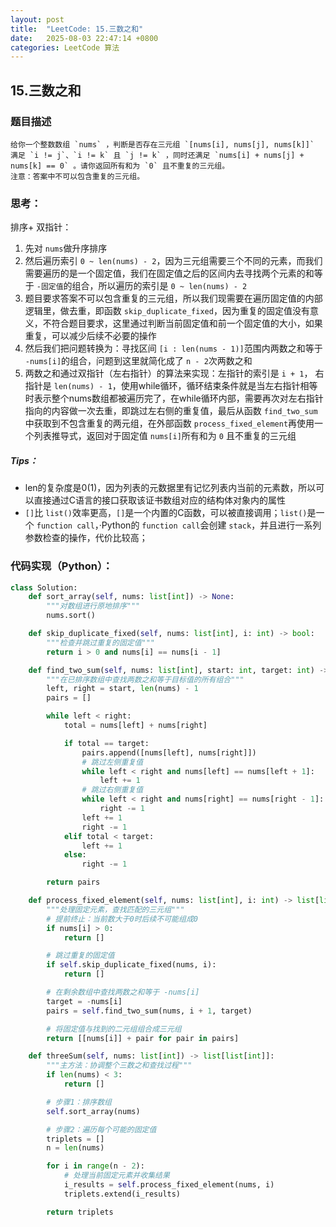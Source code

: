 ```yaml
---
layout: post
title:  "LeetCode: 15.三数之和"
date:   2025-08-03 22:47:14 +0800
categories: LeetCode 算法
---
```

## 15.三数之和

### 题目描述

```
给你一个整数数组 `nums` ，判断是否存在三元组 `[nums[i], nums[j], nums[k]]` 满足 `i != j`、`i != k` 且 `j != k` ，同时还满足 `nums[i] + nums[j] + nums[k] == 0` 。请你返回所有和为 `0` 且不重复的三元组。
注意：答案中不可以包含重复的三元组。
```

### 思考：

排序+ 双指针：

1. 先对 `nums`做升序排序
2. 然后遍历索引 `0 ~ len(nums) - 2`，因为三元组需要三个不同的元素，而我们需要遍历的是一个固定值，我们在固定值之后的区间内去寻找两个元素的和等于 `-固定值`的组合，所以遍历的索引是 `0 ~ len(nums) - 2`
3. 题目要求答案不可以包含重复的三元组，所以我们现需要在遍历固定值的内部逻辑里，做去重，即函数 `skip_duplicate_fixed`，因为重复的固定值没有意义，不符合题目要求，这里通过判断当前固定值和前一个固定值的大小，如果重复，可以减少后续不必要的操作
4. 然后我们把问题转换为：寻找区间 `[i : len(nums - 1)]`范围内两数之和等于 `-nums[i]`的组合，问题到这里就简化成了 `n - 2`次两数之和
5. 两数之和通过双指针（左右指针）的算法来实现：左指针的索引是 `i + 1`， 右指针是 `len(nums) - 1`，使用while循环，循环结束条件就是当左右指针相等时表示整个nums数组都被遍历完了，在while循环内部，需要再次对左右指针指向的内容做一次去重，即跳过左右侧的重复值，最后从函数 `find_two_sum`中获取到不包含重复的两元组，在外部函数 `process_fixed_element`再使用一个列表推导式，返回对于固定值 `nums[i]`所有和为 `0` 且不重复的三元组

##### Tips：

* len的复杂度是0(1)，因为列表的元数据里有记忆列表内当前的元素数，所以可以直接通过C语言的接口获取该证书数组对应的结构体对象内的属性
* `[]`比 `list()`效率更高，`[]`是一个内置的C函数，可以被直接调用；`list()`是一个 `function call`，·Python的 `function call`会创建 `stack`，并且进行一系列参数检查的操作，代价比较高；

### 代码实现（Python）：

```python
class Solution:
    def sort_array(self, nums: list[int]) -> None:
        """对数组进行原地排序"""
        nums.sort()

    def skip_duplicate_fixed(self, nums: list[int], i: int) -> bool:
        """检查并跳过重复的固定值"""
        return i > 0 and nums[i] == nums[i - 1]

    def find_two_sum(self, nums: list[int], start: int, target: int) -> list[list[int]]:
        """在已排序数组中查找两数之和等于目标值的所有组合"""
        left, right = start, len(nums) - 1
        pairs = []

        while left < right:
            total = nums[left] + nums[right]

            if total == target:
                pairs.append([nums[left], nums[right]])
                # 跳过左侧重复值
                while left < right and nums[left] == nums[left + 1]:
                    left += 1
                # 跳过右侧重复值
                while left < right and nums[right] == nums[right - 1]:
                    right -= 1
                left += 1
                right -= 1
            elif total < target:
                left += 1
            else:
                right -= 1

        return pairs

    def process_fixed_element(self, nums: list[int], i: int) -> list[list[int]]:
        """处理固定元素，查找匹配的三元组"""
        # 提前终止：当前数大于0时后续不可能组成0
        if nums[i] > 0:
            return []

        # 跳过重复的固定值
        if self.skip_duplicate_fixed(nums, i):
            return []

        # 在剩余数组中查找两数之和等于 -nums[i]
        target = -nums[i]
        pairs = self.find_two_sum(nums, i + 1, target)

        # 将固定值与找到的二元组组合成三元组
        return [[nums[i]] + pair for pair in pairs]

    def threeSum(self, nums: list[int]) -> list[list[int]]:
        """主方法：协调整个三数之和查找过程"""
        if len(nums) < 3:
            return []

        # 步骤1：排序数组
        self.sort_array(nums)

        # 步骤2：遍历每个可能的固定值
        triplets = []
        n = len(nums)

        for i in range(n - 2):
            # 处理当前固定元素并收集结果
            i_results = self.process_fixed_element(nums, i)
            triplets.extend(i_results)

        return triplets

```
